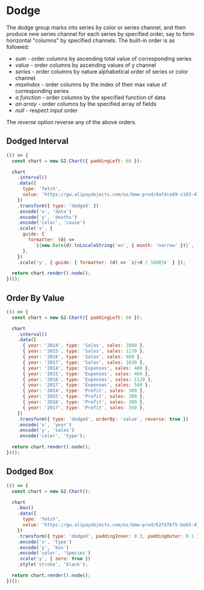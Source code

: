# Dodge

The dodge group marks into series by color or series channel, and then produce new series channel for each series by specified order, say to form horizontal "columns" by specified channels. The built-in order is as followed:

- _sum_ - order columns by ascending total value of corresponding series
- _value_ - order columns by ascending values of y channel
- _series_ - order columns by nature alphabetical order of series or color channel
- _maxIndex_ - order columns by the index of their max value of corresponding series
- _a function_ - order columns by the specified function of data
- _an array_ - order columns by the specified array of fields
- _null_ - respect input order

The _reverse_ option reverse any of the above orders.

## Dodged Interval

```js
(() => {
  const chart = new G2.Chart({ paddingLeft: 60 });

  chart
    .interval()
    .data({
      type: 'fetch',
      value: 'https://gw.alipayobjects.com/os/bmw-prod/0afdce89-c103-479d-91f4-6cf604bcf200.json',
    })
    .transform({ type: 'dodgeX' })
    .encode('x', 'date')
    .encode('y', 'deaths')
    .encode('color', 'cause')
    .scale('x', {
      guide: {
        formatter: (d) =>
          `${new Date(d).toLocaleString('en', { month: 'narrow' })}`,
      },
    })
    .scale('y', { guide: { formatter: (d) => `${+d / 1000}k` } });

  return chart.render().node();
})();
```

## Order By Value

```js
(() => {
  const chart = new G2.Chart({ paddingLeft: 60 });

  chart
    .interval()
    .data([
      { year: '2014', type: 'Sales', sales: 1000 },
      { year: '2015', type: 'Sales', sales: 1170 },
      { year: '2016', type: 'Sales', sales: 660 },
      { year: '2017', type: 'Sales', sales: 1030 },
      { year: '2014', type: 'Expenses', sales: 400 },
      { year: '2015', type: 'Expenses', sales: 460 },
      { year: '2016', type: 'Expenses', sales: 1120 },
      { year: '2017', type: 'Expenses', sales: 540 },
      { year: '2014', type: 'Profit', sales: 300 },
      { year: '2015', type: 'Profit', sales: 300 },
      { year: '2016', type: 'Profit', sales: 300 },
      { year: '2017', type: 'Profit', sales: 350 },
    ])
    .transform({ type: 'dodgeX', orderBy: 'value', reverse: true })
    .encode('x', 'year')
    .encode('y', 'sales')
    .encode('color', 'type');

  return chart.render().node();
})();
```

## Dodged Box

```js
(() => {
  const chart = new G2.Chart();

  chart
    .box()
    .data({
      type: 'fetch',
      value: 'https://gw.alipayobjects.com/os/bmw-prod/62fd7bf5-beb5-4791-9b62-6c66fa0204da.json',
    })
    .transform({ type: 'dodgeX', paddingInner: 0.3, paddingOuter: 0.1 })
    .encode('x', 'type')
    .encode('y', 'bin')
    .encode('color', 'Species')
    .scale('y', { zero: true })
    .style('stroke', 'black');

  return chart.render().node();
})();
```
